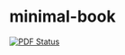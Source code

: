 minimal-book
============

[![PDF Status](http://pdf.oerpub.org/philschatz/minimal-book.png)](http://pdf.oerpub.org/philschatz/minimal-book)
